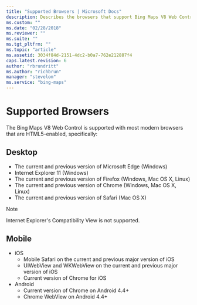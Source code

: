 ```yaml
---
title: "Supported Browsers | Microsoft Docs"
description: Describes the browsers that support Bing Maps V8 Web Control and provides a list of compatible desktop and mobile browsers.
ms.custom: ""
ms.date: "02/28/2018"
ms.reviewer: ""
ms.suite: ""
ms.tgt_pltfrm: ""
ms.topic: "article"
ms.assetid: 3034f84d-2151-4dc2-b0a7-762e212887f4
caps.latest.revision: 6
author: "rbrundritt"
ms.author: "richbrun"
manager: "stevelom"
ms.service: "bing-maps"
---
```


# Supported Browsers

The Bing Maps V8 Web Control is supported with most modern browsers that are HTML5-enabled, specifically:

## Desktop

  * The current and previous version of Microsoft Edge (Windows)
  * Internet Explorer 11 (Windows)
  * The current and previous version of Firefox (Windows, Mac OS X, Linux)
  * The current and previous version of Chrome (Windows, Mac OS X, Linux)
  * The current and previous version of Safari (Mac OS X) 

> [!NOTE]
> Internet Explorer's Compatibility View is not supported.

## Mobile

*	iOS
    *	Mobile Safari on the current and previous major version of iOS
    *	UIWebView and WKWebView on the current and previous major version of iOS
    *	Current version of Chrome for iOS
*	Android
    *	Current version of Chrome on Android 4.4+
    *	Chrome WebView on Android 4.4+
